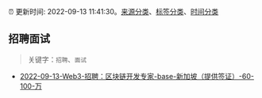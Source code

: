 :alarm_clock: 更新时间: 2022-09-13 11:41:30。[来源分类](../README.md)、[标签分类](../TAGS.md)、[时间分类](../TIMELINE.md)

## 招聘面试


> 关键字：`招聘`、`面试`



- [2022-09-13-Web3-招聘：区块链开发专家-base-新加坡（提供签证）-60-100-万](https://www.v2ex.com/t/879790) 